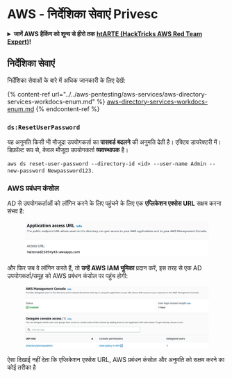 # AWS - निर्देशिका सेवाएं Privesc

<details>

<summary><strong>जानें AWS हैकिंग को शून्य से हीरो तक</strong> <a href="https://training.hacktricks.xyz/courses/arte"><strong>htARTE (HackTricks AWS Red Team Expert)</strong></a><strong>!</strong></summary>

HackTricks का समर्थन करने के अन्य तरीके:

* यदि आप अपनी **कंपनी का विज्ञापन HackTricks में देखना चाहते हैं** या **HackTricks को PDF में डाउनलोड करना चाहते हैं** तो [**सदस्यता योजनाएं देखें**](https://github.com/sponsors/carlospolop)!
* [**आधिकारिक PEASS और HackTricks स्वैग**](https://peass.creator-spring.com) प्राप्त करें
* हमारे विशेष [**NFTs**](https://opensea.io/collection/the-peass-family) कलेक्शन, [**The PEASS Family**](https://opensea.io/collection/the-peass-family) खोजें
* **शामिल हों** 💬 [**डिस्कॉर्ड समूह**](https://discord.gg/hRep4RUj7f) या [**टेलीग्राम समूह**](https://t.me/peass) या हमें **ट्विटर** 🐦 [**@hacktricks_live**](https://twitter.com/hacktricks_live)** पर **फॉलो** करें।
* **हैकिंग ट्रिक्स साझा करें** हैक्ट्रिक्स और हैक्ट्रिक्स क्लाउड github रेपो में PR जमा करके।

</details>

## निर्देशिका सेवाएं

निर्देशिका सेवाओं के बारे में अधिक जानकारी के लिए देखें:

{% content-ref url="../../aws-pentesting/aws-services/aws-directory-services-workdocs-enum.md" %}
[aws-directory-services-workdocs-enum.md](../../aws-pentesting/aws-services/aws-directory-services-workdocs-enum.md)
{% endcontent-ref %}

### `ds:ResetUserPassword`

यह अनुमति किसी भी मौजूदा उपयोगकर्ता का **पासवर्ड बदलने** की अनुमति देती है। एक्टिव डायरेक्टरी में।\
डिफ़ॉल्ट रूप से, केवल मौजूदा उपयोगकर्ता **व्यवस्थापक** है।
```
aws ds reset-user-password --directory-id <id> --user-name Admin --new-password Newpassword123.
```
### AWS प्रबंधन कंसोल

AD से उपयोगकर्ताओं को लॉगिन करने के लिए पहुंचने के लिए एक **एप्लिकेशन एक्सेस URL** सक्षम करना संभव है:

<figure><img src="../../../.gitbook/assets/image (16) (2).png" alt=""><figcaption></figcaption></figure>

और फिर जब वे लॉगिन करते हैं, तो **उन्हें AWS IAM भूमिका** प्रदान करें, इस तरह से एक AD उपयोगकर्ता/समूह को AWS प्रबंधन कंसोल पर पहुंच होगी:

<figure><img src="../../../.gitbook/assets/image (17) (1).png" alt=""><figcaption></figcaption></figure>

ऐसा दिखाई नहीं देता कि एप्लिकेशन एक्सेस URL, AWS प्रबंधन कंसोल और अनुमति को सक्षम करने का कोई तरीका है
